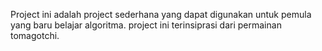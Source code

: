 Project ini adalah project sederhana yang dapat digunakan untuk pemula yang baru belajar algoritma. project ini terinsiprasi dari permainan tomagotchi.

